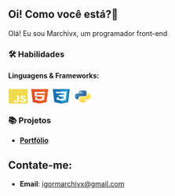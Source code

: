 ## Oi! Como você está?👋

Olá! Eu sou Marchivx, um programador front-end

### 🛠️ Habilidades

#### Linguagens & Frameworks:

<img align="center" alt="Marchi-Js" height="30" width="40" src="https://raw.githubusercontent.com/devicons/devicon/master/icons/javascript/javascript-plain.svg"> <img align="center" alt="Marchi-HTML" height="30" width="40" src="https://raw.githubusercontent.com/devicons/devicon/master/icons/html5/html5-original.svg"> <img align="center" alt="Marchi-CSS" height="30" width="40" src="https://raw.githubusercontent.com/devicons/devicon/master/icons/css3/css3-original.svg"> <img align="center" alt="Marchi-Python" height="30" width="40" src="https://raw.githubusercontent.com/devicons/devicon/master/icons/python/python-original.svg">

### 📚 Projetos

- **[Portfólio](https://marchivx.netlify.app)**

## Contate-me:

- **Email**: igormarchivx@gmail.com

<!-- [<img align="center" alt="Marchi-Python" height="22.5"  src="https://img.shields.io/badge/WhatsApp-25D366?style=for-the-badge&logo=whatsapp&logoColor=white">](https://api.whatsapp.com/send/?phone=11973111227&text&type=phone_number&app_absent=0) -->
